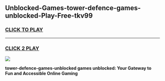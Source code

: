 
## Unblocked-Games-tower-defence-games-unblocked-Play-Free-tkv99
<h3>
<a href="https://premium76.site?title=tower-defence-games-unblocked&ref=23A">CLICK TO PLAY</a></h3>
<hr>

<h3>
<a href="https://premium76.site?title=tower-defence-games-unblocked&ref=23A">CLICK 2 PLAY</a>
  
</h3>

<a href="https://premium76.site?title=tower-defence-games-unblocked&ref=23A"><img src="https://clearcache.store/games.png"></a>


**tower-defence-games-unblocked games unblocked: Your Gateway to Fun and Accessible Online Gaming**
